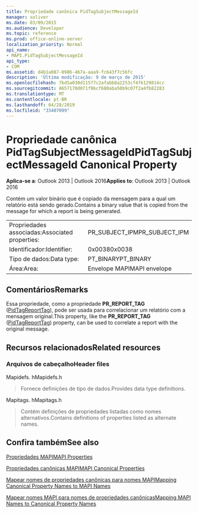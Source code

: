 ```yaml
---
title: Propriedade canônica PidTagSubjectMessageId
manager: soliver
ms.date: 03/09/2015
ms.audience: Developer
ms.topic: reference
ms.prod: office-online-server
localization_priority: Normal
api_name:
- MAPI.PidTagSubjectMessageId
api_type:
- COM
ms.assetid: d4b1a087-0986-467a-aaa9-fc643f7c56fc
description: 'Última modificação: 9 de março de 2015'
ms.openlocfilehash: 7bd5a030d11577c2afabb8a2253cf4f6129814cc
ms.sourcegitcommit: 8657170d071f9bcf680aba50b9c07f2a4fb82283
ms.translationtype: MT
ms.contentlocale: pt-BR
ms.lasthandoff: 04/28/2019
ms.locfileid: "33407099"
---
```

# <a name="pidtagsubjectmessageid-canonical-property"></a><span data-ttu-id="e29bb-103">Propriedade canônica PidTagSubjectMessageId</span><span class="sxs-lookup"><span data-stu-id="e29bb-103">PidTagSubjectMessageId Canonical Property</span></span>

  
  
<span data-ttu-id="e29bb-104">**Aplica-se a**: Outlook 2013 | Outlook 2016</span><span class="sxs-lookup"><span data-stu-id="e29bb-104">**Applies to**: Outlook 2013 | Outlook 2016</span></span> 
  
<span data-ttu-id="e29bb-105">Contém um valor binário que é copiado da mensagem para a qual um relatório está sendo gerado.</span><span class="sxs-lookup"><span data-stu-id="e29bb-105">Contains a binary value that is copied from the message for which a report is being generated.</span></span> 
  
|||
|:-----|:-----|
|<span data-ttu-id="e29bb-106">Propriedades associadas:</span><span class="sxs-lookup"><span data-stu-id="e29bb-106">Associated properties:</span></span>  <br/> |<span data-ttu-id="e29bb-107">PR_SUBJECT_IPM</span><span class="sxs-lookup"><span data-stu-id="e29bb-107">PR_SUBJECT_IPM</span></span>  <br/> |
|<span data-ttu-id="e29bb-108">Identificador:</span><span class="sxs-lookup"><span data-stu-id="e29bb-108">Identifier:</span></span>  <br/> |<span data-ttu-id="e29bb-109">0x0038</span><span class="sxs-lookup"><span data-stu-id="e29bb-109">0x0038</span></span>  <br/> |
|<span data-ttu-id="e29bb-110">Tipo de dados:</span><span class="sxs-lookup"><span data-stu-id="e29bb-110">Data type:</span></span>  <br/> |<span data-ttu-id="e29bb-111">PT_BINARY</span><span class="sxs-lookup"><span data-stu-id="e29bb-111">PT_BINARY</span></span>  <br/> |
|<span data-ttu-id="e29bb-112">Área:</span><span class="sxs-lookup"><span data-stu-id="e29bb-112">Area:</span></span>  <br/> |<span data-ttu-id="e29bb-113">Envelope MAPI</span><span class="sxs-lookup"><span data-stu-id="e29bb-113">MAPI envelope</span></span>  <br/> |
   
## <a name="remarks"></a><span data-ttu-id="e29bb-114">Comentários</span><span class="sxs-lookup"><span data-stu-id="e29bb-114">Remarks</span></span>

<span data-ttu-id="e29bb-115">Essa propriedade, como a propriedade **PR_REPORT_TAG** ([PidTagReportTag](pidtagreporttag-canonical-property.md)), pode ser usada para correlacionar um relatório com a mensagem original.</span><span class="sxs-lookup"><span data-stu-id="e29bb-115">This property, like the **PR_REPORT_TAG** ([PidTagReportTag](pidtagreporttag-canonical-property.md)) property, can be used to correlate a report with the original message.</span></span> 
  
## <a name="related-resources"></a><span data-ttu-id="e29bb-116">Recursos relacionados</span><span class="sxs-lookup"><span data-stu-id="e29bb-116">Related resources</span></span>

### <a name="header-files"></a><span data-ttu-id="e29bb-117">Arquivos de cabeçalho</span><span class="sxs-lookup"><span data-stu-id="e29bb-117">Header files</span></span>

<span data-ttu-id="e29bb-118">Mapidefs. h</span><span class="sxs-lookup"><span data-stu-id="e29bb-118">Mapidefs.h</span></span>
  
> <span data-ttu-id="e29bb-119">Fornece definições de tipo de dados.</span><span class="sxs-lookup"><span data-stu-id="e29bb-119">Provides data type definitions.</span></span>
    
<span data-ttu-id="e29bb-120">Mapitags. h</span><span class="sxs-lookup"><span data-stu-id="e29bb-120">Mapitags.h</span></span>
  
> <span data-ttu-id="e29bb-121">Contém definições de propriedades listadas como nomes alternativos.</span><span class="sxs-lookup"><span data-stu-id="e29bb-121">Contains definitions of properties listed as alternate names.</span></span>
    
## <a name="see-also"></a><span data-ttu-id="e29bb-122">Confira também</span><span class="sxs-lookup"><span data-stu-id="e29bb-122">See also</span></span>



[<span data-ttu-id="e29bb-123">Propriedades MAPI</span><span class="sxs-lookup"><span data-stu-id="e29bb-123">MAPI Properties</span></span>](mapi-properties.md)
  
[<span data-ttu-id="e29bb-124">Propriedades canônicas MAPI</span><span class="sxs-lookup"><span data-stu-id="e29bb-124">MAPI Canonical Properties</span></span>](mapi-canonical-properties.md)
  
[<span data-ttu-id="e29bb-125">Mapear nomes de propriedades canônicas para nomes MAPI</span><span class="sxs-lookup"><span data-stu-id="e29bb-125">Mapping Canonical Property Names to MAPI Names</span></span>](mapping-canonical-property-names-to-mapi-names.md)
  
[<span data-ttu-id="e29bb-126">Mapear nomes MAPI para nomes de propriedades canônicas</span><span class="sxs-lookup"><span data-stu-id="e29bb-126">Mapping MAPI Names to Canonical Property Names</span></span>](mapping-mapi-names-to-canonical-property-names.md)

